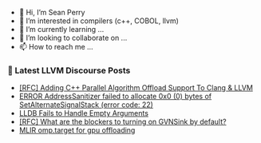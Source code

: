 - 👋 Hi, I’m Sean Perry
- 👀 I’m interested in compilers (c++, COBOL, llvm)
- 🌱 I’m currently learning ...
- 💞️ I’m looking to collaborate on ...
- 📫 How to reach me ...

<!---
s66perry/s66perry is a ✨ special ✨ repository because its `README.md` (this file) appears on your GitHub profile.
You can click the Preview link to take a look at your changes.
--->
### 📕 Latest LLVM Discourse Posts

<!-- DISCOURSE-LLVM:START -->
- [[RFC] Adding C++ Parallel Algorithm Offload Support To Clang &amp; LLVM](https://discourse.llvm.org/t/rfc-adding-c-parallel-algorithm-offload-support-to-clang-llvm/72159?page=2#post_24)
- [ERROR AddressSanitizer failed to allocate 0x0 &lpar;0&rpar; bytes of SetAlternateSignalStack &lpar;error code: 22&rpar;](https://discourse.llvm.org/t/error-addresssanitizer-failed-to-allocate-0x0-0-bytes-of-setalternatesignalstack-error-code-22/72651#post_1)
- [LLDB Fails to Handle Empty Arguments](https://discourse.llvm.org/t/lldb-fails-to-handle-empty-arguments/72650#post_1)
- [[RFC] What are the blockers to turning on GVNSink by default?](https://discourse.llvm.org/t/rfc-what-are-the-blockers-to-turning-on-gvnsink-by-default/72326#post_7)
- [MLIR omp.target for gpu offloading](https://discourse.llvm.org/t/mlir-omp-target-for-gpu-offloading/72579#post_7)
<!-- DISCOURSE-LLVM:END -->
